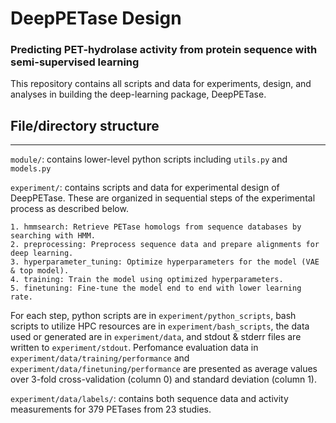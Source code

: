 # DeepPETase Design
### Predicting PET-hydrolase activity from protein sequence with semi-supervised learning


This repository contains all scripts and data for experiments, design, and analyses
in building the deep-learning package, DeepPETase.




## File/directory structure
-------------------

`module/`: contains lower-level python scripts including `utils.py` and `models.py`

`experiment/`: contains scripts and data for experimental design of DeepPETase. 
These are organized in sequential steps of the experimental process as described below.

    1. hmmsearch: Retrieve PETase homologs from sequence databases by searching with HMM.
    2. preprocessing: Preprocess sequence data and prepare alignments for deep learning.
    3. hyperparameter_tuning: Optimize hyperparameters for the model (VAE & top model).
    4. training: Train the model using optimized hyperparameters.
    5. finetuning: Fine-tune the model end to end with lower learning rate.

For each step, python scripts are in `experiment/python_scripts`, bash scripts to utilize 
HPC resources are in `experiment/bash_scripts`, the data used or generated are in 
`experiment/data`, and stdout & stderr files are written to `experiment/stdout`.
Perfomance evaluation data in `experiment/data/training/performance` and 
`experiment/data/finetuning/performance` are presented as average values over 3-fold
cross-validation (column 0) and standard deviation (column 1).
    
`experiment/data/labels/`: contains both sequence data and activity measurements for 379 
PETases from 23 studies.





